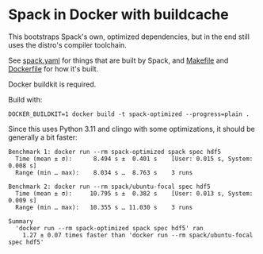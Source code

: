 # Spack in Docker with buildcache

This bootstraps Spack's own, optimized dependencies, but in the end still uses
the distro's compiler toolchain.

See [spack.yaml](spack.yaml) for things that are built by Spack, and
[Makefile](Makefile) and [Dockerfile](Dockerfile) for how it's built.

Docker buildkit is required.

Build with:

```
DOCKER_BUILDKIT=1 docker build -t spack-optimized --progress=plain .
```

Since this uses Python 3.11 and clingo with some optimizations, it should be generally a bit faster:

```
Benchmark 1: docker run --rm spack-optimized spack spec hdf5
  Time (mean ± σ):      8.494 s ±  0.401 s    [User: 0.015 s, System: 0.008 s]
  Range (min … max):    8.034 s …  8.763 s    3 runs

Benchmark 2: docker run --rm spack/ubuntu-focal spec hdf5
  Time (mean ± σ):     10.795 s ±  0.382 s    [User: 0.013 s, System: 0.009 s]
  Range (min … max):   10.355 s … 11.030 s    3 runs

Summary
  'docker run --rm spack-optimized spack spec hdf5' ran
    1.27 ± 0.07 times faster than 'docker run --rm spack/ubuntu-focal spec hdf5'
```

